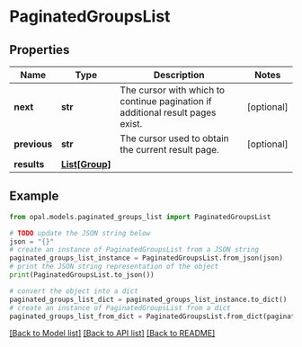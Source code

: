 # PaginatedGroupsList


## Properties

Name | Type | Description | Notes
------------ | ------------- | ------------- | -------------
**next** | **str** | The cursor with which to continue pagination if additional result pages exist. | [optional] 
**previous** | **str** | The cursor used to obtain the current result page. | [optional] 
**results** | [**List[Group]**](Group.md) |  | 

## Example

```python
from opal.models.paginated_groups_list import PaginatedGroupsList

# TODO update the JSON string below
json = "{}"
# create an instance of PaginatedGroupsList from a JSON string
paginated_groups_list_instance = PaginatedGroupsList.from_json(json)
# print the JSON string representation of the object
print(PaginatedGroupsList.to_json())

# convert the object into a dict
paginated_groups_list_dict = paginated_groups_list_instance.to_dict()
# create an instance of PaginatedGroupsList from a dict
paginated_groups_list_from_dict = PaginatedGroupsList.from_dict(paginated_groups_list_dict)
```
[[Back to Model list]](../README.md#documentation-for-models) [[Back to API list]](../README.md#documentation-for-api-endpoints) [[Back to README]](../README.md)


